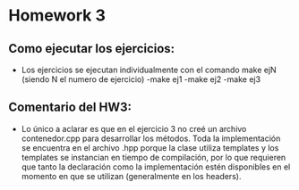 # Homework 3 #

## Como ejecutar los ejercicios:
- Los ejercicios se ejecutan individualmente con el comando make ejN (siendo N el numero de ejercicio)
    -make ej1
    -make ej2
    -make ej3
## Comentario del HW3:
- Lo único a aclarar es que en el ejercicio 3 no creé un archivo contenedor.cpp para desarrollar los métodos. Toda la implementación se encuentra en el archivo .hpp porque la clase utiliza templates y los templates se instancian en tiempo de compilación, por lo que requieren que tanto la declaración como la implementación estén disponibles en el momento en que se utilizan (generalmente en los headers).